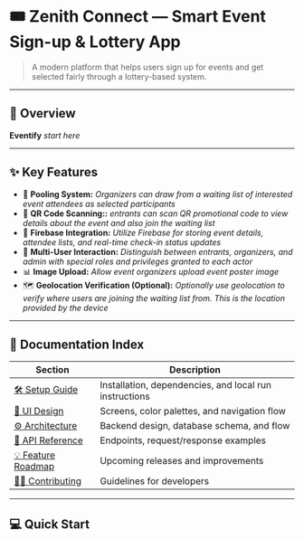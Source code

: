# 🎟️ Zenith Connect — Smart Event Sign-up & Lottery App

> A modern platform that helps users sign up for events and get selected fairly through a lottery-based system.

---

## 🚀 Overview

<!-- Need to fill details -->

**Eventify** _start here_

---

## ✨ Key Features
<!-- Can adjust sections and details as needed -->
- 🧾 **Pooling System:** _Organizers can draw from a waiting list of interested event attendees as selected participants_
- 📅 **QR Code Scanning::** _entrants can scan QR promotional code to view details about the event and also join the waiting list_
- 👥 **Firebase Integration:** _Utilize Firebase for storing event details, attendee lists, and real-time check-in status updates_
- 🔔 **Multi-User Interaction:** _Distinguish between entrants, organizers, and admin with special roles and privileges granted to each actor_ 
- 📊 **Image Upload:** _Allow event organizers upload event poster image_
- 🗺️ **Geolocation Verification (Optional):** _Optionally use geolocation to verify where users are joining the waiting list from. This is the location provided by the device_

---

## 🧭 Documentation Index
<!-- Need to edit hyperlinks as we go -->

| Section | Description |
|----------|-------------|
| [🛠 Setup Guide](docs/setup.md) | Installation, dependencies, and local run instructions |
| [🎨 UI Design](docs/UI-design/ui-main.md) | Screens, color palettes, and navigation flow |
| [⚙️ Architecture](docs/architecture/architecture-main.md) | Backend design, database schema, and flow |
| [📱 API Reference](docs/api.md) | Endpoints, request/response examples |
| [💡 Feature Roadmap](docs/roadmap.md) | Upcoming releases and improvements |
| [🧑‍💻 Contributing](docs/contributing.md) | Guidelines for developers |
 <!-- Need to use forward slashes for github functionality -- Backward only works locally -->
---

## 💻 Quick Start
